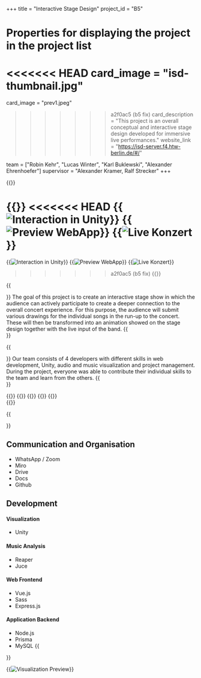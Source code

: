 +++
title = "Interactive Stage Design"
project_id = "B5"

# Properties for displaying the project in the project list
<<<<<<< HEAD
card_image = "isd-thumbnail.jpg"
=======
card_image = "prev1.jpeg"
>>>>>>> a2f0ac5 (b5 fix)
card_description = "This project is an overall conceptual and interactive stage design developed for immersive live performances." 
website_link = "https://isd-server.f4.htw-berlin.de/#/"


team = ["Robin Kehr", "Lucas Winter", "Karl Buklewski", "Alexander Ehrenhoefer"]
supervisor = "Alexander Kramer, Ralf Strecker"
+++

{{<mediathek id="edb417f4c398cd3f7e07090cd5278b24" title="This is our work">}}


{{<gallery>}}
<<<<<<< HEAD
{{<image src="prev1.jpeg" alt="Interaction in Unity" caption="Unity Particle System">}}
{{<image src="prev2.jpg" alt="Preview WebApp" caption="User Drawing in WebApp">}}
{{<image src="concert-square.jpg" alt="Live Konzert" caption="Result at the Live Concert">}}
=======
{{<image src="prev1.jpeg" alt="Interaction in Unity">}}
{{<image src="prev2.jpg" alt="Preview WebApp">}}
{{<image src="concert-square.jpg" alt="Live Konzert">}}
>>>>>>> a2f0ac5 (b5 fix)
{{</gallery>}}

{{<section title="Our Goal">}}
The goal of this project is to create an interactive stage show in which the audience can actively participate to create a deeper connection to the overall concert experience. For this purpose, the audience will submit various drawings for the individual songs in the run-up to the concert. These will then be transformed into an animation showed on the stage design together with the live input of the band. 
{{</section>}}


{{<section title="The Team">}}
Our team consists of 4 developers with different skills in web development, Unity, audio and music visualization and project management. During the project, everyone was able to contribute their individual skills to the team and learn from the others.
{{</section >}}

{{<gallery>}}
{{<team-member image="alex.jpg" name="Alex">}}
{{<team-member image="robin.jpg" name="Robin">}}
{{<team-member image="lucas.jpg" name="Lucas">}}
{{<team-member image="karl.jpg" name="Karl">}}	
{{</gallery>}}


{{<section title="Tech Stack">}}
## Communication and Organisation
- WhatsApp / Zoom
- Miro
- Drive
- Docs
- Github
## Development
#### Visualization
- Unity
#### Music Analysis
- Reaper
- Juce
#### Web Frontend
- Vue.js
- Sass
- Express.js
#### Application Backend
- Node.js
- Prisma
- MySQL
{{</section>}}

{{<image src="full-screen-red-mountains.jpg" alt="Visualization Preview">}}